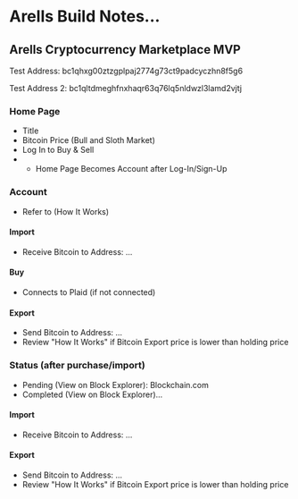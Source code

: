 # Arells Build Notes...

## Arells Cryptocurrency Marketplace MVP

Test Address: bc1qhxg00ztzgplpaj2774g73ct9padcyczhn8f5g6

Test Address 2: bc1qltdmeghfnxhaqr63q76lq5nldwzl3lamd2vjtj

### Home Page
- Title
- Bitcoin Price (Bull and Sloth Market)
- Log In to Buy & Sell
- - Home Page Becomes Account after Log-In/Sign-Up

### Account
- Refer to (How It Works)

 #### Import
 - Receive Bitcoin to Address: ...

 #### Buy
 - Connects to Plaid (if not connected)

 #### Export
 - Send Bitcoin to Address: ...
 - Review "How It Works" if Bitcoin Export price is lower than holding price

### Status (after purchase/import)
- Pending (View on Block Explorer): Blockchain.com
- Completed (View on Block Explorer)...

 #### Import
 - Receive Bitcoin to Address: ...

 #### Export
 - Send Bitcoin to Address: ...
 - Review "How It Works" if Bitcoin Export price is lower than holding price

